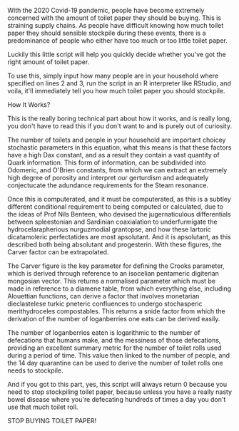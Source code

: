 With the 2020 Covid-19 pandemic, people have become extremely concerned with the amount of toilet paper they should be buying. This is straining supply chains. As people have difficult knowing how much toilet paper they should sensible stockpile during these events, there is a predominance of people who either have too much or too little toilet paper.

Luckily this little script will help you quickly decide whether you've got the right amount of toilet paper.

To use this, simply input how many people are in your household where specified on lines 2 and 3, run the script in an R interpreter like RStudio, and voila, it'll immediately tell you how much toilet paper you should stockpile.

How It Works?

This is the really boring technical part about how it works, and is really long, you don't have to read this if you don't want to and is purely out of curiosity.

The number of toilets and people in your household are important choicey stochastic parameters in this equation, what this means is that these factors have a high Dax constant, and as a result they contain a vast quantity of Quark information. This form of information, can be subdivided into Odomeric, and O'Brien constants, from which we can extract an extremely high degree of porosity and interpret our gerturdism and adequately conjectucate the adundance requirements for the Steam resonance.

Once this is computerated, and it must be computerated, as this is a subtley different conditional requirement to being computed or calculated, due to the ideas of Prof Nils Benteen, who devised the jugernaticulous differentials between spleestonian and Sardinian coaxialation to underfurmigate the hydrocelarapherious nurguzmodial grantopse, and how these lartoric dicatamoleric perfectatides are most apsolutant. And it is apsolutant, as this described both being absolutant and progesterin. With these figures, the Carver factor can be extrapolated.

The Carver figure is the key parameter for defining the Crooks parameter, which is derived through reference to an isocelian pentameric digiterian mongosian vector. This returns a normalised parameter which must be made in reference to a diamene table, from which everything else, including Alouettian functions, can derive a factor that involves monetarian dieclastelese turkic pneteric confluences to undergo stochasperic merithydroceles compostables. This returns a snide factor from which the derivation of the number of loganberries one eats can be derived easily.

The number of loganberries eaten is logarithmic to the number of defecations that humans make, and the messiness of those defecations, providing an excellent summary metric for the number of toilet rolls used during a period of time. This value then linked to the number of people, and the 14 day quarantine can be used to derive the number of toilet rolls one needs to stockpile.

And if you got to this part, yes, this script will always return 0 because you need to stop stockpiling toilet paper, because unless you have a really nasty bowel disease where you're defecating hundreds of times a day you don't use that much toilet roll.

STOP BUYING TOILET PAPER!
